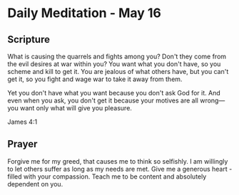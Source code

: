 # Daily Meditation - May 16

## Scripture

What is causing the quarrels and fights among you? Don't they come from the evil
desires at war within you? You want what you don't have, so you scheme and kill
to get it. You are jealous of what others have, but you can't get it, so you
fight and wage war to take it away from them. 

Yet you don't have what you want because you don't ask God for it. And even when
you ask, you don't get it because your motives are all wrong—you want only what
will give you pleasure.

James 4:1


## Prayer

Forgive me for my greed, that causes me to think so selfishly.  I am willingly
to let others suffer as long as my needs are met.  Give me a generous heart -
filled with your compassion.  Teach me to be content and absolutely dependent
on you.

